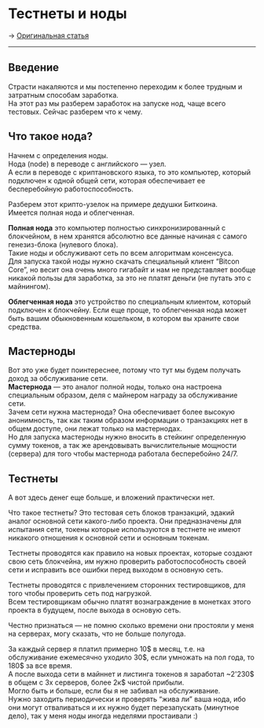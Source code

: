 # Тестнеты и ноды
-> [Оригинальная статья](https://teletype.in/@greezblog/testnety-i-nody_3.8)

---

## Введение
Страсти накаляются и мы постепенно переходим к более трудным и затратным способам заработка.  
На этот раз мы разберем заработок на запуске нод, чаще всего тестовых. Сейчас разберем что к чему.

## Что такое нода?

Начнем с определения ноды.  
Нода (node) в переводе с английского — узел.  
А если в переводе с криптановского языка, то это компьютер, который подключен к одной общей сети, которая обеспечивает ее бесперебойную работоспособность.

Разберем этот крипто-узелок на примере дедушки Биткоина.  
Имеется полная нода и облегченная.

**Полная нода** это компьютер полностью синхронизированный с блокчейном, в нем хранятся абсолютно все данные начиная с самого генезиз-блока (нулевого блока).  
Такие ноды и обслуживают сеть по всем алгоритмам консенсуса.  
Для запуска такой ноды нужно скачать специальный клиент “Bitcon Core”, но весит она очень много гигабайт и нам не представляет вообще никакой пользы для заработка, за это не платят деньги (не путать это с майнингом).

**Облегченная нода** это устройство по специальным клиентом, который подключен к блокчейну. Если еще проще, то облегченная нода может быть вашим обыкновенным кошельком, в котором вы храните свои средства.

## Мастерноды
Вот это уже будет поинтереснее, потому что тут мы будем получать доход за обслуживание сети.  
**Мастернода** — это аналог полной ноды, только она настроена специальным образом, деля с майнером награду за обслуживание сети.  
Зачем сети нужна мастернода? Она обеспечивает более высокую анонимность, так как таким образом информации о транзакциях нет в общем доступе, они лежат только на мастернодах.  
Но для запуска мастерноды нужно вносить в стейкинг определенную сумму токенов, а так же арендовывать вычислительные мощности (сервера) для того чтобы мастернода работала бесперебойно 24/7.

## Тестнеты
А вот здесь денег еще больше, и вложений практически нет.

Что такое тестнеты? Это тестовая сеть блоков транзакций, эдакий аналог основной сети какого-либо проекта. Они предназначены для испытания сети, токены которые используются в тестнете не имеют никакого отношения к основной сети и основным токенам.

Тестнеты проводятся как правило на новых проектах, которые создают свою сеть блокчейна, им нужно проверить работоспособность своей сети и исправить все ошибки перед выходом в основную сеть.

Тестнеты проводятся с привлечением сторонних тестировщиков, для того чтобы проверить сеть под нагрузкой.  
Всем тестировщикам обычно платят вознаграждение в монетках этого проекта в будущем, после выхода в основую сеть.

Честно признаться — не помню сколько времени они простояли у меня на серверах, могу сказать, что не больше полугода.

За каждый сервер я платил примерно 10$ в месяц, т.е. на обслуживание ежемесячно уходило 30\$, если умножать на пол года, то 180$ за все время.  
А после выхода сети в майннет и листинга токенов я заработал ~2'230$ в общем с 3х серверов, более 2к$ чистой прибыли.  
Могло быть и больше, если бы я не забивал на обслуживание.  
Нужно заходить периодически и проверять “жива ли” ваша нода, ибо они могут отваливаться и их нужно будет перезапускать (минутное дело), так у меня ноды иногда неделями простаивали :)